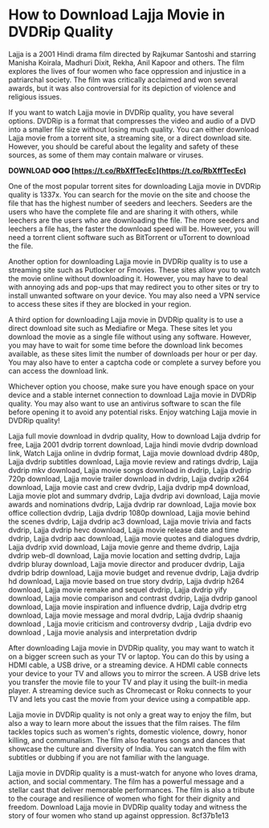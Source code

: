 
 
# How to Download Lajja Movie in DVDRip Quality
 
Lajja is a 2001 Hindi drama film directed by Rajkumar Santoshi and starring Manisha Koirala, Madhuri Dixit, Rekha, Anil Kapoor and others. The film explores the lives of four women who face oppression and injustice in a patriarchal society. The film was critically acclaimed and won several awards, but it was also controversial for its depiction of violence and religious issues.
 
If you want to watch Lajja movie in DVDRip quality, you have several options. DVDRip is a format that compresses the video and audio of a DVD into a smaller file size without losing much quality. You can either download Lajja movie from a torrent site, a streaming site, or a direct download site. However, you should be careful about the legality and safety of these sources, as some of them may contain malware or viruses.
 
**DOWNLOAD ✪✪✪ [https://t.co/RbXffTecEc](https://t.co/RbXffTecEc)**


 
One of the most popular torrent sites for downloading Lajja movie in DVDRip quality is 1337x. You can search for the movie on the site and choose the file that has the highest number of seeders and leechers. Seeders are the users who have the complete file and are sharing it with others, while leechers are the users who are downloading the file. The more seeders and leechers a file has, the faster the download speed will be. However, you will need a torrent client software such as BitTorrent or uTorrent to download the file.
 
Another option for downloading Lajja movie in DVDRip quality is to use a streaming site such as Putlocker or Fmovies. These sites allow you to watch the movie online without downloading it. However, you may have to deal with annoying ads and pop-ups that may redirect you to other sites or try to install unwanted software on your device. You may also need a VPN service to access these sites if they are blocked in your region.
 
A third option for downloading Lajja movie in DVDRip quality is to use a direct download site such as Mediafire or Mega. These sites let you download the movie as a single file without using any software. However, you may have to wait for some time before the download link becomes available, as these sites limit the number of downloads per hour or per day. You may also have to enter a captcha code or complete a survey before you can access the download link.
 
Whichever option you choose, make sure you have enough space on your device and a stable internet connection to download Lajja movie in DVDRip quality. You may also want to use an antivirus software to scan the file before opening it to avoid any potential risks. Enjoy watching Lajja movie in DVDRip quality!
 
Lajja full movie download in dvdrip quality,  How to download Lajja dvdrip for free,  Lajja 2001 dvdrip torrent download,  Lajja hindi movie dvdrip download link,  Watch Lajja online in dvdrip format,  Lajja movie download dvdrip 480p,  Lajja dvdrip subtitles download,  Lajja movie review and ratings dvdrip,  Lajja dvdrip mkv download,  Lajja movie songs download in dvdrip,  Lajja dvdrip 720p download,  Lajja movie trailer download in dvdrip,  Lajja dvdrip x264 download,  Lajja movie cast and crew dvdrip,  Lajja dvdrip mp4 download,  Lajja movie plot and summary dvdrip,  Lajja dvdrip avi download,  Lajja movie awards and nominations dvdrip,  Lajja dvdrip rar download,  Lajja movie box office collection dvdrip,  Lajja dvdrip 1080p download,  Lajja movie behind the scenes dvdrip,  Lajja dvdrip ac3 download,  Lajja movie trivia and facts dvdrip,  Lajja dvdrip hevc download,  Lajja movie release date and time dvdrip,  Lajja dvdrip aac download,  Lajja movie quotes and dialogues dvdrip,  Lajja dvdrip xvid download,  Lajja movie genre and theme dvdrip,  Lajja dvdrip web-dl download,  Lajja movie location and setting dvdrip,  Lajja dvdrip bluray download,  Lajja movie director and producer dvdrip,  Lajja dvdrip bdrip download,  Lajja movie budget and revenue dvdrip,  Lajja dvdrip hd download,  Lajja movie based on true story dvdrip,  Lajja dvdrip h264 download,  Lajja movie remake and sequel dvdrip,  Lajja dvdrip yify download,  Lajja movie comparison and contrast dvdrip,  Lajja dvdrip ganool download,  Lajja movie inspiration and influence dvdrip,  Lajja dvdrip etrg download,  Lajja movie message and moral dvdrip,  Lajja dvdrip shaanig download ,  Lajja movie criticism and controversy dvdrip ,  Lajja dvdrip evo download ,  Lajja movie analysis and interpretation dvdrip
  
After downloading Lajja movie in DVDRip quality, you may want to watch it on a bigger screen such as your TV or laptop. You can do this by using a HDMI cable, a USB drive, or a streaming device. A HDMI cable connects your device to your TV and allows you to mirror the screen. A USB drive lets you transfer the movie file to your TV and play it using the built-in media player. A streaming device such as Chromecast or Roku connects to your TV and lets you cast the movie from your device using a compatible app.
 
Lajja movie in DVDRip quality is not only a great way to enjoy the film, but also a way to learn more about the issues that the film raises. The film tackles topics such as women's rights, domestic violence, dowry, honor killing, and communalism. The film also features songs and dances that showcase the culture and diversity of India. You can watch the film with subtitles or dubbing if you are not familiar with the language.
 
Lajja movie in DVDRip quality is a must-watch for anyone who loves drama, action, and social commentary. The film has a powerful message and a stellar cast that deliver memorable performances. The film is also a tribute to the courage and resilience of women who fight for their dignity and freedom. Download Lajja movie in DVDRip quality today and witness the story of four women who stand up against oppression.
 8cf37b1e13
 
